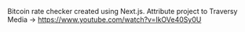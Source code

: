 Bitcoin rate checker created using Next.js. Attribute project to Traversy Media -> https://www.youtube.com/watch?v=IkOVe40Sy0U